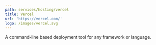 ```yaml
---
path: services/hosting/vercel
title: Vercel
url: 'https://vercel.com/'
logo: /images/vercel.svg
---
```


A command-line based deployment tool for any framework or language.
